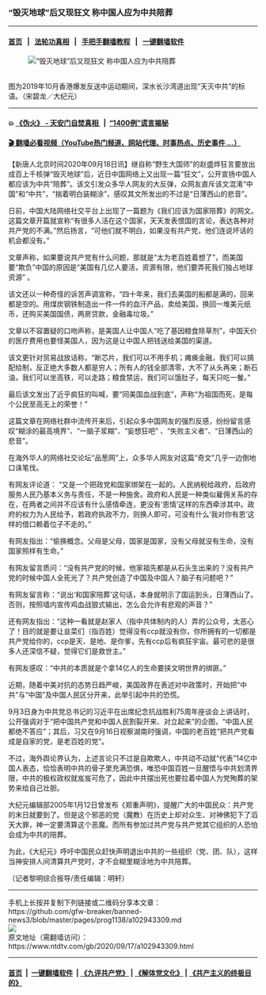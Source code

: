 ### “毁灭地球”后又现狂文 称中国人应为中共陪葬
------------------------

#### [首页](https://github.com/gfw-breaker/banned-news3/blob/master/README.md) &nbsp;&nbsp;|&nbsp;&nbsp; [法轮功真相](https://github.com/begood0513/basic/blob/master/README.md)  &nbsp;&nbsp;|&nbsp;&nbsp; [手把手翻墙教程](https://github.com/gfw-breaker/guides/wiki)  &nbsp;&nbsp;|&nbsp;&nbsp; [一键翻墙软件](https://github.com/gfw-breaker/nogfw/blob/master/README.md)  



<div><div class="featured_image">
 <figure>
  <img alt="“毁灭地球”后又现狂文 称中国人应为中共陪葬" src="https://i.ntdtv.com/assets/uploads/2020/09/e6f127e54969fffa4d8b52ba4fc4f93c.jpg"/>
 </figure><br/>
 <span class="caption">
  图为2019年10月香港爆发反送中运动期间，深水长沙湾道出现“天灭中共”的标语。（宋碧龙／大纪元）
 </span>
</div>
</div><hr/>

#### 💥 [《伪火》 - 天安门自焚真相 ](http://158.247.195.190:10000/videos/blog/weihuo.html)&nbsp; |&nbsp; [“1400例”谎言揭秘  ](http://158.247.195.190:10000/videos/blog/jiexi1400.html)

#### [ 🎬  翻墙必看视频（YouTube热门频道、网站代理、时事热点、历史事件 ...）](https://github.com/gfw-breaker/links/blob/master/banned.md)

<div><div class="post_content" itemprop="articleBody">
 <p>
  【新唐人北京时间2020年09月18日讯】继自称“野生大国师”的赵盛烨狂言要放出成百上千核弹“毁灭地球”后，近日中国网络上又出现一篇“狂文”，公开宣扬中国人都应该为中共“陪葬”。该文引发众多华人网友的大反弹，众网友直斥该文混淆“中国”和“中共”，“揣着明白装糊涂”，感叹其文所发出的不过是“日薄西山的悲音”。
 </p>
 <p>
  日前，中国大陆网络社交平台上出现了一篇题为《我们应该为国家陪葬》的网文。这篇文章开篇就宣称“有很多人活在这个国家，天天发表恨国的言论，表达各种对共产党的不满。”然后扬言，“可他们就不明白，如果没有共产党，他们连说坏话的机会都没有。”
 </p>
 <p>
  文章声称，如果要说共产党有什么问题，那就是“太为老百姓着想了”，而美国要“欺负”中国的原因是“美国有几亿人要活，资源有限，他们要弄死我们独占地球资源” 。
 </p>
 <p>
  该文还以一种奇怪的诉苦声调宣称，“四十年来，我们去美国的船都是满的，回来都是空的。用煤炭钢铁制造出一件一件的血汗产品，卖给美国，换回一堆美元纸币，还购买美国国债，两房贷款，金融毒垃圾。”
 </p>
 <p>
  文章以不容置疑的口吻声称，是美国人让中国人“吃了基因粮食除草剂”，中国天价的医疗费用也要怪美国人，因为这是让中国人把钱送给美国的渠道。
 </p>
 <p>
  该文更针对贸易战放话称，“断芯片，我们可以不用手机；瘫痪金融，我们可以搞配给制，反正绝大多数人都是穷人；所有人的钱全部清零，大不了从头再来；断石油，我们可以坐高铁，可以走路；粮食禁运，我们可以饿肚子，每天只吃一餐。”
 </p>
 <p>
  最后该文发出了近乎疯狂的叫喊，要“同美国血战到底”，声称“为祖国而死，是每个公民至高无上的荣誉！”
 </p>
 <p>
  这篇文章在网络社群中流传开来后，引起众多中国网友的强烈反感，纷纷留言感叹“糊涂的最高境界”、“一脑子浆糊”、“妄想狂吧” 、“失败主义者”、“日薄西山的悲音”。
 </p>
 <p>
  在海外华人的网络社交论坛“品葱网”上，众多华人网友对这篇“奇文”几乎一边倒地口诛笔伐。
 </p>
 <p>
  有网友评论道： “又是一个把政党和国家绑架在一起的。人民纳税给政府，后政府服务人民乃基本义务与责任，不是一种施舍。政府和人民是一种类似雇佣关系的存在，在两者之间并不应该有什么感情牵连，更没有‘恩情’这样的东西牵涉其中。政府的权力为人民给予，若政府执政不力，则换人即可，可没有什么‘我对你有恩’这样的借口赖着位子不走的。”
 </p>
 <p>
  有网友指出：“偷换概念。父母是父母，国家是国家，没有父母就没有生命，没有国家照样有生命。”
 </p>
 <p>
  有网友留言质问：“没有共产党的时候，他家祖先都是从石头生出来的？没有共产党的时候中国人全死光了？共产党创造了中国及中国人？脑子有问题吧？”
 </p>
 <p>
  有网友留言称：“说出‘和国家陪葬’这句话，本身就明示了国运到头，日薄西山了。否则，按照墙内宣传鸡血战狼式输出，怎么会允许有悲观的声音？”
 </p>
 <p>
  还有网友指出：“这种一看就是赵家人（指中共体制内的人）弄的公众号，太恶心了！目的就是要让韭菜们（指百姓）觉得没有ccp就没有你，你所拥有的一切都是共产党给你的，ccp是天、是地、是你爹，先有ccp后有疯狂宇宙。最可悲的是很多人还深信不疑，觉得它们是救世主。”
 </p>
 <p>
  有网友感叹：“中共的本质就是个拿14亿人的生命要挟文明世界的绑匪。”
 </p>
 <p>
  近期，随着中美对抗的态势日趋严峻，美国政界在表述对中政策时，开始把“中共”与“中国”及中国人民区分开来，此举引起中共的恐慌。
 </p>
 <p>
  9月3日身为中共党总书记的习近平在出席纪念抗战胜利75周年座谈会上讲话时，公开强调对于“把中国共产党和中国人民割裂开来、对立起来”的企图，“中国人民都绝不答应”；其后，习又在9月16日视察湖南时强调，中国的老百姓“把共产党看成是自家的党，是老百姓的党”。
 </p>
 <p>
  不过，海外舆论界认为，上述言论只不过是自欺欺人，中共动不动就“代表”14亿中国人表态，恰恰表明中共的骨子里充满恐惧，唯恐中国百姓一旦醒悟与中共划清界限，中共的极权政权就岌岌可危了，因此中共摆出死也要拉着中国人为党殉葬的架势来给自己壮胆。
 </p>
 <p>
  大纪元编辑部2005年1月12日曾发布《郑重声明》，提醒广大的中国民众：共产党的末日就要到了。但是这个邪恶的党（魔教）在历史上却对众生、对神佛犯下了滔天大罪，神一定要清算这个恶魔。而所有参加过共产党与共产党其它组织的人恐怕会成为中共的陪葬。
 </p>
 <p>
  为此，《大纪元》呼吁中国民众赶快声明退出中共的一些组织（党、团、队），这样当神安排人间清算共产党时，才不会糊里糊涂地为中共陪葬。
 </p>
 <p>
  （记者黎明综合报导/责任编辑：明轩）
 </p>
 <div class="single_ad">
 </div>
</div>
</div>
<hr/>
手机上长按并复制下列链接或二维码分享本文章：<br/>
https://github.com/gfw-breaker/banned-news3/blob/master/pages/prog1138/a102943309.md <br/>
<a href='https://github.com/gfw-breaker/banned-news3/blob/master/pages/prog1138/a102943309.md'><img src='https://github.com/gfw-breaker/banned-news3/blob/master/pages/prog1138/a102943309.md.png'/></a> <br/>
原文地址（需翻墙访问）：https://www.ntdtv.com/gb/2020/09/17/a102943309.html


------------------------
#### [首页](https://github.com/gfw-breaker/banned-news3/blob/master/README.md) &nbsp;|&nbsp; [一键翻墙软件](https://github.com/gfw-breaker/nogfw/blob/master/README.md) &nbsp;| [《九评共产党》](https://github.com/gfw-breaker/9ping.md/blob/master/README.md#九评之一评共产党是什么) | [《解体党文化》](https://github.com/gfw-breaker/jtdwh.md/blob/master/README.md) | [《共产主义的终极目的》](https://github.com/gfw-breaker/gczydzjmd.md/blob/master/README.md)


<img src='http://gfw-breaker.win/banned-news3/pages/prog1138/a102943309.md' width='0px' height='0px'/>